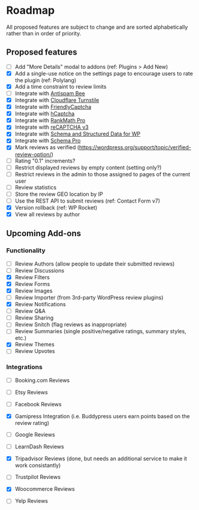 # Roadmap

All proposed features are subject to change and are sorted alphabetically rather than in order of priority.

## Proposed features

- [ ] Add "More Details" modal to addons (ref: Plugins > Add New)
- [x] Add a single-use notice on the settings page to encourage users to rate the plugin (ref: Polylang)
- [x] Add a time constraint to review limits
- [ ] Integrate with [Antispam Bee](https://wordpress.org/plugins/antispam-bee/)
- [x] Integrate with [Cloudflare Turnstile](https://blog.cloudflare.com/turnstile-private-captcha-alternative/)
- [x] Integrate with [FriendlyCaptcha](https://friendlycaptcha.com/)
- [x] Integrate with [hCaptcha](https://hcaptcha.com/)
- [x] Integrate with [RankMath Pro](https://rankmath.com/)
- [x] Integrate with [reCAPTCHA v3](https://developers.google.com/recaptcha)
- [x] Integrate with [Schema and Structured Data for WP](https://structured-data-for-wp.com/)
- [x] Integrate with [Schema Pro](https://wpschema.com/)
- [x] Mark reviews as verified (https://wordpress.org/support/topic/verified-review-option/)
- [ ] Rating "0.1" increments?
- [ ] Restrict displayed reviews by empty content (setting only?)
- [ ] Restrict reviews in the admin to those assigned to pages of the current user
- [ ] Review statistics
- [ ] Store the review GEO location by IP
- [ ] Use the REST API to submit reviews (ref: Contact Form v7)
- [x] Version rollback (ref: WP Rocket)
- [x] View all reviews by author

## Upcoming Add-ons

### Functionality

- [ ] Review Authors (allow people to update their submitted reviews)
- [ ] Review Discussions
- [x] Review Filters
- [x] Review Forms
- [x] Review Images
- [ ] Review Importer (from 3rd-party WordPress review plugins)
- [x] Review Notifications
- [ ] Review Q&A
- [ ] Review Sharing
- [ ] Review Snitch (flag reviews as inappropriate)
- [ ] Review Summaries (single positive/negative ratings, summary styles, etc.)
- [x] Review Themes
- [ ] Review Upvotes

### Integrations

- [ ] Booking.com Reviews
- [ ] Etsy Reviews
- [ ] Facebook Reviews
- [x] Gamipress Integration (i.e. Buddypress users earn points based on the review rating)
- [ ] Google Reviews
- [ ] LearnDash Reviews
- [x] Tripadvisor Reviews (done, but needs an additional service to make it work consistantly)
- [ ] Trustpilot Reviews
- [x] Woocommerce Reviews
- [ ] Yelp Reviews

